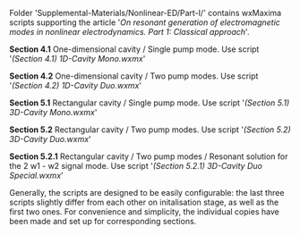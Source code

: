 Folder 'Supplemental-Materials/Nonlinear-ED/Part-I/' contains wxMaxima scripts
supporting the article '*On resonant generation of electromagnetic modes in nonlinear
electrodynamics. Part 1: Classical approach*'.

**Section 4.1**   One-dimensional cavity  / Single pump mode.   Use script '*(Section 4.1)   1D-Cavity Mono.wxmx*'

**Section 4.2**   One-dimensional cavity  / Two pump modes.     Use script '*(Section 4.2)   1D-Cavity Duo.wxmx*'

**Section 5.1**   Rectangular cavity      / Single pump mode.   Use script '*(Section 5.1)   3D-Cavity Mono.wxmx*'

**Section 5.2**   Rectangular cavity      / Two pump modes.     Use script '*(Section 5.2)   3D-Cavity Duo.wxmx*'

**Section 5.2.1** Rectangular cavity      / Two pump modes / Resonant solution for the 2 w1 - w2 signal mode. 
                                                                Use script '*(Section 5.2.1) 3D-Cavity Duo Special.wxmx*'

Generally, the scripts are designed to be easily configurable: the last three scripts slightly differ from each other
on initalisation stage, as well as the first two ones. For convenience and simplicity, the individual copies have been
made and set up for corresponding sections.
